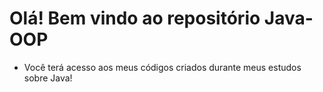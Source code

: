 # Olá! Bem vindo ao repositório Java-OOP
- Você terá acesso aos meus códigos criados durante meus estudos sobre Java!
